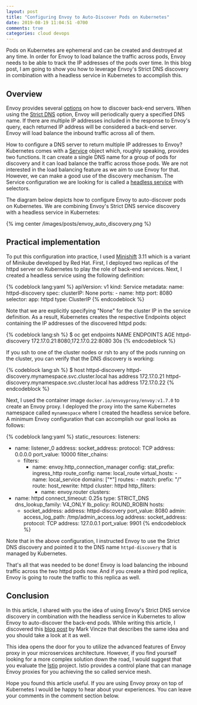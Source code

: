 ```yaml
---
layout: post
title: "Configuring Envoy to Auto-Discover Pods on Kubernetes"
date: 2019-08-19 11:04:51 -0700
comments: true
categories: cloud devops
---
```


Pods on Kubernetes are ephemeral and can be created and destroyed at any time. In order for Envoy to load balance the traffic across pods, Envoy needs to be able to track the IP addresses of the pods over time. In this blog post, I am going to show you how to leverage Envoy's Strict DNS discovery in combination with a headless service in Kubernetes to accomplish this.

<!-- more -->

## Overview

Envoy provides several [options](https://www.envoyproxy.io/docs/envoy/v1.10.0/intro/arch_overview/service_discovery) on how to discover back-end servers. When using the [Strict DNS](https://www.envoyproxy.io/docs/envoy/v1.10.0/intro/arch_overview/service_discovery#strict-dns) option,  Envoy will periodically query a specified DNS name. If there are multiple IP addresses included in the response to Envoy's query, each returned IP address will be considered a back-end server. Envoy will load balance the inbound traffic across all of them.

How to configure a DNS server to return multiple IP addresses to Envoy? Kubernetes comes with a [Service](https://kubernetes.io/docs/concepts/services-networking/service/) object which, roughly speaking, provides two functions. It can create a single DNS name for a group of pods for discovery and it can load balance the traffic across those pods. We are not interested in the load balancing feature as we aim to use Envoy for that. However, we can make a good use of the discovery mechanism. The Service configuration we are looking for is called a [headless service](https://kubernetes.io/docs/concepts/services-networking/service/#headless-services) with selectors.

The diagram below depicts how to configure Envoy to auto-discover pods on Kubernetes. We are combining Envoy's Strict DNS service discovery with a headless service in Kubernetes:

{% img center /images/posts/envoy_auto_discovery.png %}

## Practical implementation

To put this configuration into practice, I used [Minishift](https://www.okd.io/minishift/) 3.11 which is a variant of Minikube developed by Red Hat. First, I deployed two replicas of the httpd server on Kubernetes to play the role of back-end services. Next, I created a headless service using the following definition:

{% codeblock lang:yaml %}
apiVersion: v1
kind: Service
metadata:
  name: httpd-discovery
spec:
  clusterIP: None
  ports:
    - name: http
      port: 8080
  selector:
    app: httpd
  type: ClusterIP
{% endcodeblock %}

Note that we are explicitly specifying "None" for the cluster IP in the service definition. As a result, Kubernetes creates the respective Endpoints object containing the IP addresses of the discovered httpd pods:

{% codeblock lang:sh %}
$ oc get endpoints
NAME              ENDPOINTS                                                        AGE
httpd-discovery   172.17.0.21:8080,172.17.0.22:8080                                30s
{% endcodeblock %}

 If you ssh to one of the cluster nodes or rsh to any of the pods running on the cluster, you can verify that the DNS discovery is working:

{% codeblock lang:sh %}
$ host httpd-discovery
httpd-discovery.mynamespace.svc.cluster.local has address 172.17.0.21
httpd-discovery.mynamespace.svc.cluster.local has address 172.17.0.22
{% endcodeblock %}

Next, I used the container image `docker.io/envoyproxy/envoy:v1.7.0` to create an Envoy proxy. I deployed the proxy into the same Kubernetes namespace called `mynamespace` where I created the headless service before. A minimum Envoy configuration that can accomplish our goal looks as follows:

{% codeblock lang:yaml %}
static_resources:
  listeners:
  - name: listener_0
    address:
      socket_address:
        protocol: TCP
        address: 0.0.0.0
        port_value: 10000
    filter_chains:
    - filters:
      - name: envoy.http_connection_manager
        config:
          stat_prefix: ingress_http
          route_config:
            name: local_route
            virtual_hosts:
            - name: local_service
              domains: ["*"]
              routes:
              - match:
                  prefix: "/"
                route:
                  host_rewrite: httpd
                  cluster: httpd
          http_filters:
          - name: envoy.router
  clusters:
  - name: httpd
    connect_timeout: 0.25s
    type: STRICT_DNS
    dns_lookup_family: V4_ONLY
    lb_policy: ROUND_ROBIN
    hosts:
      - socket_address:
          address: httpd-discovery
          port_value: 8080
admin:
  access_log_path: /tmp/admin_access.log
  address:
    socket_address:
      protocol: TCP
      address: 127.0.0.1
      port_value: 9901
{% endcodeblock %}

Note that in the above configuration,  I instructed Envoy to use the Strict DNS discovery and pointed it to the DNS name `httpd-discovery` that is managed by Kubernetes.

That's all that was needed to be done! Envoy is load balancing the inbound traffic across the two httpd pods now. And if you create a third pod replica, Envoy is going to route the traffic to this replica as well.

## Conclusion

In this article, I shared with you the idea of using Envoy's Strict DNS service discovery in combination with the headless service in Kubernetes to allow Envoy to auto-discover the back-end pods. While writing this article, I discovered this [blog post](https://blog.markvincze.com/how-to-use-envoy-as-a-load-balancer-in-kubernetes/) by Mark Vincze that describes the same idea and you should take a look at it as well.

This idea opens the door for you to utilize the advanced features of Envoy proxy in your microservices architecture. However, if you find yourself looking for a more complex solution down the road, I would suggest that you evaluate the [Istio](https://istio.io/) project. Istio provides a control plane that can manage Envoy proxies for you achieving the so called service mesh.

Hope you found this article useful. If you are using Envoy proxy on top of Kubernetes I would be happy to hear about your experiences. You can leave your comments in the comment section below.
